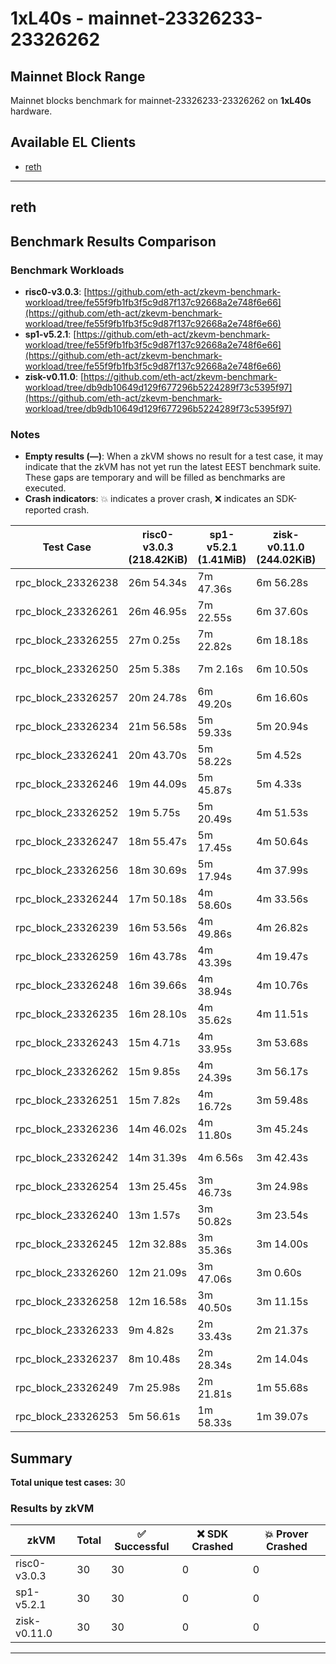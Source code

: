 # 1xL40s - mainnet-23326233-23326262

## Mainnet Block Range

Mainnet blocks benchmark for mainnet-23326233-23326262 on **1xL40s** hardware.

## Available EL Clients

- [reth](#reth)

---

## reth


## Benchmark Results Comparison

### Benchmark Workloads

- **risc0-v3.0.3**: [https://github.com/eth-act/zkevm-benchmark-workload/tree/fe55f9fb1fb3f5c9d87f137c92668a2e748f6e66](https://github.com/eth-act/zkevm-benchmark-workload/tree/fe55f9fb1fb3f5c9d87f137c92668a2e748f6e66)
- **sp1-v5.2.1**: [https://github.com/eth-act/zkevm-benchmark-workload/tree/fe55f9fb1fb3f5c9d87f137c92668a2e748f6e66](https://github.com/eth-act/zkevm-benchmark-workload/tree/fe55f9fb1fb3f5c9d87f137c92668a2e748f6e66)
- **zisk-v0.11.0**: [https://github.com/eth-act/zkevm-benchmark-workload/tree/db9db10649d129f677296b5224289f73c5395f97](https://github.com/eth-act/zkevm-benchmark-workload/tree/db9db10649d129f677296b5224289f73c5395f97)

### Notes

- **Empty results (—)**: When a zkVM shows no result for a test case, it may indicate that the zkVM has not yet run the latest EEST benchmark suite. These gaps are temporary and will be filled as benchmarks are executed.
- **Crash indicators**: 💥 indicates a prover crash, ❌ indicates an SDK-reported crash.

| Test Case | risc0-v3.0.3<br/>(218.42KiB) | sp1-v5.2.1<br/>(1.41MiB) | zisk-v0.11.0<br/>(244.02KiB) | Avg |
|-----------|-----------|-----------|-----------|----------|
| rpc_block_23326238 | 26m 54.34s | 7m 47.36s | 6m 56.28s | 13m 52.66s |
| rpc_block_23326261 | 26m 46.95s | 7m 22.55s | 6m 37.60s | 13m 35.70s |
| rpc_block_23326255 | 27m 0.25s | 7m 22.82s | 6m 18.18s | 13m 33.75s |
| rpc_block_23326250 | 25m 5.38s | 7m 2.16s | 6m 10.50s | 12m 46.01s |
| rpc_block_23326257 | 20m 24.78s | 6m 49.20s | 6m 16.60s | 11m 10.19s |
| rpc_block_23326234 | 21m 56.58s | 5m 59.33s | 5m 20.94s | 11m 5.62s |
| rpc_block_23326241 | 20m 43.70s | 5m 58.22s | 5m 4.52s | 10m 35.48s |
| rpc_block_23326246 | 19m 44.09s | 5m 45.87s | 5m 4.33s | 10m 11.43s |
| rpc_block_23326252 | 19m 5.75s | 5m 20.49s | 4m 51.53s | 9m 45.92s |
| rpc_block_23326247 | 18m 55.47s | 5m 17.45s | 4m 50.64s | 9m 41.18s |
| rpc_block_23326256 | 18m 30.69s | 5m 17.94s | 4m 37.99s | 9m 28.87s |
| rpc_block_23326244 | 17m 50.18s | 4m 58.60s | 4m 33.56s | 9m 7.45s |
| rpc_block_23326239 | 16m 53.56s | 4m 49.86s | 4m 26.82s | 8m 43.41s |
| rpc_block_23326259 | 16m 43.78s | 4m 43.39s | 4m 19.47s | 8m 35.54s |
| rpc_block_23326248 | 16m 39.66s | 4m 38.94s | 4m 10.76s | 8m 29.79s |
| rpc_block_23326235 | 16m 28.10s | 4m 35.62s | 4m 11.51s | 8m 25.08s |
| rpc_block_23326243 | 15m 4.71s | 4m 33.95s | 3m 53.68s | 7m 50.78s |
| rpc_block_23326262 | 15m 9.85s | 4m 24.39s | 3m 56.17s | 7m 50.14s |
| rpc_block_23326251 | 15m 7.82s | 4m 16.72s | 3m 59.48s | 7m 48.01s |
| rpc_block_23326236 | 14m 46.02s | 4m 11.80s | 3m 45.24s | 7m 34.35s |
| rpc_block_23326242 | 14m 31.39s | 4m 6.56s | 3m 42.43s | 7m 26.79s |
| rpc_block_23326254 | 13m 25.45s | 3m 46.73s | 3m 24.98s | 6m 52.38s |
| rpc_block_23326240 | 13m 1.57s | 3m 50.82s | 3m 23.54s | 6m 45.31s |
| rpc_block_23326245 | 12m 32.88s | 3m 35.36s | 3m 14.00s | 6m 27.41s |
| rpc_block_23326260 | 12m 21.09s | 3m 47.06s | 3m 0.60s | 6m 22.92s |
| rpc_block_23326258 | 12m 16.58s | 3m 40.50s | 3m 11.15s | 6m 22.75s |
| rpc_block_23326233 | 9m 4.82s | 2m 33.43s | 2m 21.37s | 4m 39.87s |
| rpc_block_23326237 | 8m 10.48s | 2m 28.34s | 2m 14.04s | 4m 17.62s |
| rpc_block_23326249 | 7m 25.98s | 2m 21.81s | 1m 55.68s | 3m 54.49s |
| rpc_block_23326253 | 5m 56.61s | 1m 58.33s | 1m 39.07s | 3m 11.33s |

## Summary

**Total unique test cases:** 30

### Results by zkVM

| zkVM | Total | ✅ Successful | ❌ SDK Crashed | 💥 Prover Crashed |
|------|-------|---------------|----------------|--------------------|
| risc0-v3.0.3 | 30 | 30 | 0 | 0 |
| sp1-v5.2.1 | 30 | 30 | 0 | 0 |
| zisk-v0.11.0 | 30 | 30 | 0 | 0 |

---


